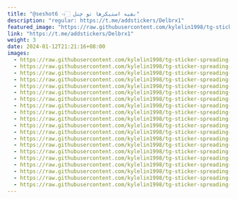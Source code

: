 ```yaml
---
title: "@seshot6 👈🏻 بقیه استیکرها تو چنل"
description: "regular: https://t.me/addstickers/Delbrx1"
featured_image: "https://raw.githubusercontent.com/kylelin1998/tg-sticker-spreading-worldwide-images/main/img/0e7a53ba-8aeb-4ddc-b576-171154b8fa09.jpg"
link: "https://t.me/addstickers/Delbrx1"
weight: 3
date: 2024-01-12T21:21:16+08:00
images:
  - https://raw.githubusercontent.com/kylelin1998/tg-sticker-spreading-worldwide-images/main/img/0e7a53ba-8aeb-4ddc-b576-171154b8fa09.jpg
  - https://raw.githubusercontent.com/kylelin1998/tg-sticker-spreading-worldwide-images/main/img/abf653f4-ca3e-4e8e-b862-d7eedac49fb1.jpg
  - https://raw.githubusercontent.com/kylelin1998/tg-sticker-spreading-worldwide-images/main/img/2e847242-3068-4d1f-8264-57a0c9900ba9.jpg
  - https://raw.githubusercontent.com/kylelin1998/tg-sticker-spreading-worldwide-images/main/img/f99d29f6-d4cd-4d7d-9b16-f3c03f575973.jpg
  - https://raw.githubusercontent.com/kylelin1998/tg-sticker-spreading-worldwide-images/main/img/f2c91224-8dde-4a4c-978b-01a48bc0fc66.jpg
  - https://raw.githubusercontent.com/kylelin1998/tg-sticker-spreading-worldwide-images/main/img/b1576993-9b68-4d63-bec0-0b137085953b.jpg
  - https://raw.githubusercontent.com/kylelin1998/tg-sticker-spreading-worldwide-images/main/img/cd213652-0aea-463f-8fc8-62aabc71b386.jpg
  - https://raw.githubusercontent.com/kylelin1998/tg-sticker-spreading-worldwide-images/main/img/f53bf0c8-d73a-4a6c-a6e0-b8b9ff3d1e12.jpg
  - https://raw.githubusercontent.com/kylelin1998/tg-sticker-spreading-worldwide-images/main/img/a620fbfe-c28f-46a6-9074-4a52fa5a8e5b.jpg
  - https://raw.githubusercontent.com/kylelin1998/tg-sticker-spreading-worldwide-images/main/img/2a8a211c-ac0e-497f-9164-4f879961bd3e.jpg
  - https://raw.githubusercontent.com/kylelin1998/tg-sticker-spreading-worldwide-images/main/img/393d1897-ded9-482a-8f8b-e9a8ea04596c.jpg
  - https://raw.githubusercontent.com/kylelin1998/tg-sticker-spreading-worldwide-images/main/img/7c422289-d93c-4ed2-bb81-9f60a1b15fca.jpg
  - https://raw.githubusercontent.com/kylelin1998/tg-sticker-spreading-worldwide-images/main/img/7b0c101b-a927-44c2-a9a9-1b6fa58e5922.jpg
  - https://raw.githubusercontent.com/kylelin1998/tg-sticker-spreading-worldwide-images/main/img/1c14c438-f48a-496a-afbc-4efb9b5203fd.jpg
  - https://raw.githubusercontent.com/kylelin1998/tg-sticker-spreading-worldwide-images/main/img/5062cc83-38ec-4ac8-a75a-3a2ff466a2c0.jpg
  - https://raw.githubusercontent.com/kylelin1998/tg-sticker-spreading-worldwide-images/main/img/a3ceee4a-6f01-4a0a-a5bb-c066de9677ff.jpg
  - https://raw.githubusercontent.com/kylelin1998/tg-sticker-spreading-worldwide-images/main/img/0beee8d3-9ac4-4048-b1fe-e5f10dac7965.jpg
  - https://raw.githubusercontent.com/kylelin1998/tg-sticker-spreading-worldwide-images/main/img/1fc7312d-f33e-4209-b300-d5ac972d0cbd.jpg
  - https://raw.githubusercontent.com/kylelin1998/tg-sticker-spreading-worldwide-images/main/img/d324b236-be31-41e7-9811-da58235e20b5.jpg
  - https://raw.githubusercontent.com/kylelin1998/tg-sticker-spreading-worldwide-images/main/img/0148fbc2-c818-4cb4-a719-c381c58449dc.jpg
---
```

